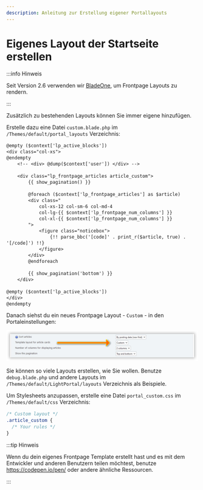 ```yaml
---
description: Anleitung zur Erstellung eigener Portallayouts
---
```


# Eigenes Layout der Startseite erstellen

:::info Hinweis

Seit Version 2.6 verwenden wir [BladeOne](https://github.com/EFTEC/BladeOne), um Frontpage Layouts zu rendern.

:::

Zusätzlich zu bestehenden Layouts können Sie immer eigene hinzufügen.

Erstelle dazu eine Datei `custom.blade.php` im `/Themes/default/portal_layouts` Verzeichnis:

```php:line-numbers {9}
@empty ($context['lp_active_blocks'])
<div class="col-xs">
@endempty
	<!-- <div> @dump($context['user']) </div> -->

	<div class="lp_frontpage_articles article_custom">
		{{ show_pagination() }}

		@foreach ($context['lp_frontpage_articles'] as $article)
		<div class="
			col-xs-12 col-sm-6 col-md-4
			col-lg-{{ $context['lp_frontpage_num_columns'] }}
			col-xl-{{ $context['lp_frontpage_num_columns'] }}
		">
			<figure class="noticebox">
				{!! parse_bbc('[code]' . print_r($article, true) . '[/code]') !!}
			</figure>
		</div>
		@endforeach

		{{ show_pagination('bottom') }}
	</div>

@empty ($context['lp_active_blocks'])
</div>
@endempty
```

Danach siehst du ein neues Frontpage Layout - `Custom` - in den Portaleinstellungen:

![Select custom template](set_custom_template.png)

Sie können so viele Layouts erstellen, wie Sie wollen. Benutze `debug.blade.php` und andere Layouts im `/Themes/default/LightPortal/layouts` Verzeichnis als Beispiele.

Um Stylesheets anzupassen, erstelle eine Datei `portal_custom.css` im `/Themes/default/css` Verzeichnis:

```css {3}
/* Custom layout */
.article_custom {
  /* Your rules */
}
```

:::tip Hinweis

Wenn du dein eigenes Frontpage Template erstellt hast und es mit dem Entwickler und anderen Benutzern teilen möchtest, benutze https://codepen.io/pen/ oder andere ähnliche Ressourcen.

:::
